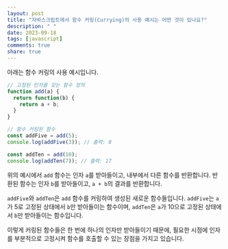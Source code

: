```yaml
---
layout: post
title: "자바스크립트에서 함수 커링(Currying)의 사용 예시는 어떤 것이 있나요?"
description: " "
date: 2023-09-18
tags: [javascript]
comments: true
share: true
---
```


아래는 함수 커링의 사용 예시입니다.

```javascript
// 고정된 인자를 갖는 함수 정의
function add(a) {
  return function(b) {
    return a + b;
  }
}

// 함수 커링된 함수
const addFive = add(5);
console.log(addFive(3)); // 출력: 8

const addTen = add(10);
console.log(addTen(7)); // 출력: 17
```

위의 예시에서 `add` 함수는 인자 `a`를 받아들이고, 내부에서 다른 함수를 반환합니다. 반환된 함수는 인자 `b`를 받아들이고, `a + b`의 결과를 반환합니다.

`addFive`와 `addTen`은 `add` 함수를 커링하여 생성된 새로운 함수들입니다. `addFive`는 `a`가 5로 고정된 상태에서 `b`만 받아들이는 함수이며, `addTen`은 `a`가 10으로 고정된 상태에서 `b`만 받아들이는 함수입니다.

이렇게 커링된 함수들은 한 번에 하나의 인자만 받아들이기 때문에, 필요한 시점에 인자를 부분적으로 고정시켜 함수를 호출할 수 있는 장점을 가지고 있습니다.